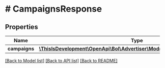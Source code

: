 # # CampaignsResponse

## Properties

Name | Type | Description | Notes
------------ | ------------- | ------------- | -------------
**campaigns** | [**\ThisIsDevelopment\OpenApi\Bol\Advertiser\Models\SingleCampaignResponse[]**](SingleCampaignResponse.md) |  |

[[Back to Model list]](../../README.md#models) [[Back to API list]](../../README.md#endpoints) [[Back to README]](../../README.md)
